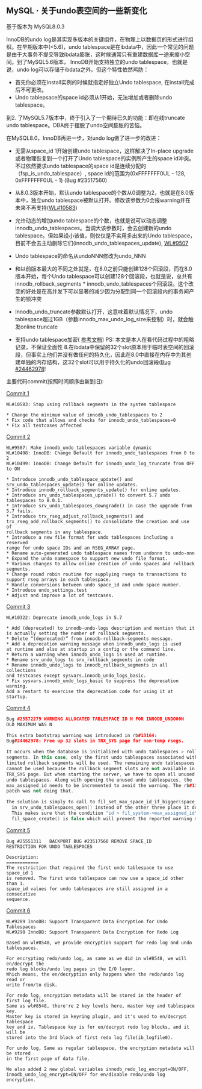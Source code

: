 ## MySQL · 关于undo表空间的一些新变化


基于版本为 MySQL8.0.3  


InnoDB的undo log是其实现多版本的关键组件，在物理上以数据页的形式进行组织。在早期版本中(<5.6)，undo tablespace是在ibdata中，因此一个常见的问题是由于大事务不提交导致ibdata膨胀，这时候通常只有重建数据库一途来缩小空间。到了MySQL5.6版本， InnoDB开始支持独立的undo tablespace，也就是说，undo log可以存储于ibdata之外。但这个特性依然鸡肋：  


* 首先你必须在install实例的时候就指定好独立Undo tablespace, 在install完成后不可更改。
* Undo tablepsace的space id必须从1开始，无法增加或者删除undo tablespace。



到2. 了MySQL5.7版本中，终于引入了一个期待已久的功能：即在线truncate undo tablespace。DBA终于摆脱了undo空间膨胀的苦恼。  


在MySQL8.0，InnoDB再进一步，对undo log做了进一步的改进：  


* 无需从space_id 1开始创建undo tablespace，这样解决了In-place upgrade或者物理恢复到一个打开了Undo tablespace的实例所产生的space id冲突。不过依然要求undo tablespace的space id是连续分配的（fsp_is_undo_tablespace）, space id的范围为(0xFFFFFFF0UL - 128, 0xFFFFFFF0UL - 1) (Bug #23517560)
* 从8.0.3版本开始，默认undo tablespace的个数从0调整为2，也就是在8.0版本中，独立undo tablespace被默认打开。修改该参数为0会报warning并在未来不再支持([WL#10583][0])
* 允许动态的增加undo tablespace的个数，也就是说可以动态调整innodb_undo_tablespaces。当调大该参数时，会去创建新的undo tablespace。但如果设小该值，则仅仅是不实用多出来的Undo tablespace，目前不会去主动删除它们(innodb_undo_tablespaces_update), [WL#9507][1]

* Undo tablespace的命名从undoNNN修改为undo_NNN
* 和以前版本最大的不同之处就是，在8.0之前只能创建128个回滚段，而在8.0版本开始，每个Undo tablespace可以创建128个回滚段，也就是说，总共有innodb_rollback_segments * innodb_undo_tablespaces个回滚段。这个改变的好处是在高并发下可以显著的减少因为分配到同一个回滚段内的事务间产生的锁冲突
* Innodb_undo_truncate参数默认打开，这意味着默认情况下，undo tablespace超过1GB（参数innodb_max_undo_log_size来控制）时，就会触发online truncate
* 支持undo tablespace加密( [参考文档][2])
PS: 本文是本人在看代码过程中的粗略记录，不保证全面性
8.在ibdata中保留的32个slot原本用于临时表空间的回滚段，但事实上他们并没有做任何的持久化，因此在8.0中直接在内存中为其创建单独的内存结构，这32个slot可以用于持久化的undo回滚段([Bug #24462978][3]!



主要代码commit(按照时间顺序由新到旧):  


[Commit 1][4]  

```LANG
WL#10583: Stop using rollback segments in the system tablespace

* Change the minimum value of innodb_undo_tablespaces to 2
* Fix code that allows and checks for innodb_undo_tablespaces=0
* Fix all testcases affected

```

[Commit 2][5]  

```LANG
WL#9507: Make innodb_undo_tablespaces variable dynamic
WL#10498: InnoDB: Change Default for innodb_undo_tablespaces from 0 to 2
WL#10499: InnoDB: Change Default for innodb_undo_log_truncate from OFF to ON

* Introduce innodb_undo_tablespace_update() and
srv_undo_tablespaces_update() for online updates.
* Introduce innodb_rollback_segments_update() for online updates.
* Introduce srv_undo_tablespaces_uprade() to convert 5.7 undo
tablespaces to 8.0.1.
* Introduce srv_undo_tablespaces_downgrade() in case the upgrade from
5.7 fails.
* Introduce trx_rseg_adjust_rollback_segments() and
trx_rseg_add_rollback_segments() to consolidate the creation and use of
rollback segments in any tablespace.
* Introduce a new file format for undo tablespaces including a reserved
range for undo space IDs and an RSEG_ARRAY page.
* Rename auto-generated undo tablespace names from undonnn to undo-nnn
* Expand the undo namespace to support new undo file format.
* Various changes to allow online creation of undo spaces and rollback
segments.
* Change round robin routine for supplying rsegs to transactions to
support rseg arrays in each tablespace.
* Handle conversions between undo space_id and undo space number.
* Introduce undo_settings.test
* Adjust and improve a lot of testcases.

```

[Commit 3][6]  

```LANG
WL#10322: Deprecate innodb_undo_logs in 5.7

* Add (deprecated) to innodb-undo-logs description and mention that it
is actually setting the number of rollback segments.
* Delete “(deprecated)” from innodb-rollback-segments message.
* Add a deprecation warning message when innodb_undo_logs is used
at runtime and also at startup in a config or the command line.
* Return a warning when innodb_undo_logs is used at runtime.
* Rename srv_undo_logs to srv_rollback_segments in code
* Rename innodb_undo_logs to innodb_rollback_segments in all collections
and testcases except sysvars.innodb_undo_logs_basic.
* Fix sysvars.innodb_undo_logs_basic to suppress the deprecation warning.
Add a restart to exercise the deprecation code for using it at startup.

```

[Commit 4][7]  

```cpp
Bug #25572279 WARNING ALLOCATED TABLESPACE ID N FOR INNODB_UNDO00N
OLD MAXIMUM WAS N

This extra bootstrap warning was introduced in rb#13164:
Bug#24462978: Free up 32 slots in TRX_SYS page for non-temp rsegs.

It occurs when the database is initialized with undo tablespaces > rollback
segments. In this case, only the first undo tablespaces associated with the
limited rollback segments will be used. The remaining undo tablespaces
cannot be used because the rollback segment slots are not available in the
TRX_SYS page. But when starting the server, we have to open all unused
undo tablespaces. Along with opening the unused undo tablespaces, the
max_assigned_id needs to be incremented to avoid the warning. The rb#13164
patch was not doing that.

The solution is simply to call to fil_set_max_space_id_if_bigger(space_id)
  in srv_undo_tablespaces_open() instead of the other three place it does now.
  This makes sure that the condition "id > fil_system->max_assigned_id" in
  fil_space_create() is false which will prevent the reported warning message.

```

[Commit 5][8]  

```LANG
Bug #25551311   BACKPORT BUG #23517560 REMOVE SPACE_ID
RESTRICTION FOR UNDO TABLESPACES

Description:
============
The restriction that required the first undo tablespace to use space_id 1
is removed. The first undo tablespace can now use a space_id other than 1.
space_id values for undo tablespaces are still assigned in a consecutive
sequence.

```

[Commit 6][9]  

```LANG
WL#9289 InnoDB: Support Transparent Data Encryption for Undo Tablespaces
WL#9290 InnoDB: Support Transparent Data Encryption for Redo Log

Based on wl#8548, we provide encryption support for redo log and undo tablespaces.

For encrypting redo/undo log, as same as we did in wl#8548, we will en/decrypt the
redo log blocks/undo log pages in the I/O layer.
Which means, the en/decryption only happens when the redo/undo log read or
write from/to disk.

For redo log, encryption metadata will be stored in the header of first log file.
Same as wl#8548, there're 2 key levels here, master key and tablespace key.
Master key is stored in keyring plugin, and it's used to en/decrypt tablespace
key and iv. Tablespace key is for en/decrypt redo log blocks, and it will be
stored into the 3rd block of first redo log file(ib_logfile0).

For undo log, Same as regular tablespace, the encryption metadata will be stored
in the first page of data file.

We also added 2 new global variables innodb_redo_log_encrypt=ON/OFF,
innodb_undo_log_encrypt=ON/OFF for en/disable redo/undo log encryption.

```


[0]: https://dev.mysql.com/worklog/task/?spm=a2c4e.11153940.blogcont341036.10.6b235440fWlXy0&id=10583
[1]: https://dev.mysql.com/worklog/task/?spm=a2c4e.11153940.blogcont341036.11.6b235440fWlXy0&id=9507
[2]: https://dev.mysql.com/doc/refman/8.0/en/innodb-tablespace-encryption.html?spm=a2c4e.11153940.blogcont341036.12.6b235440fWlXy0#innodb-tablespace-encryption-undo-log
[3]: https://github.com/mysql/mysql-server/commit/6dec2d04761977e0537df81a24fae8e9e59ac80e?spm=a2c4e.11153940.blogcont341036.13.6b235440fWlXy0
[4]: https://github.com/mysql/mysql-server/commit/b26f8d6552d5464b80c938572412e7566505cd97?spm=a2c4e.11153940.blogcont341036.14.6b235440fWlXy0
[5]: https://github.com/mysql/mysql-server/commit/53c923186ec76e93fefca575b43bdc718c24e49e?spm=a2c4e.11153940.blogcont341036.15.6b235440fWlXy0
[6]: https://github.com/mysql/mysql-server/commit/3e0111b7841cae25cee910f83e5399d12ee6a21f?spm=a2c4e.11153940.blogcont341036.16.6b235440fWlXy0
[7]: https://github.com/mysql/mysql-server/commit/1ccef6a3d19b9034b0225fcc60e093e6c47c446f?spm=a2c4e.11153940.blogcont341036.17.6b235440fWlXy0
[8]: https://github.com/mysql/mysql-server/commit/7c1e99893f70d39bb1f4cbeb3fab34cdbd2ab55c?spm=a2c4e.11153940.blogcont341036.18.6b235440fWlXy0
[9]: https://github.com/mysql/mysql-server/commit/71e656a370072dad885736774a513e2d9feb65ff?spm=a2c4e.11153940.blogcont341036.19.6b235440fWlXy0